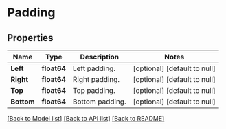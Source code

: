 # Padding

## Properties

Name | Type | Description | Notes
------------ | ------------- | ------------- | -------------
**Left** | **float64** | Left padding.  | [optional] [default to null]
**Right** | **float64** | Right padding.  | [optional] [default to null]
**Top** | **float64** | Top padding.  | [optional] [default to null]
**Bottom** | **float64** | Bottom padding.  | [optional] [default to null]

[[Back to Model list]](../README.md#documentation-for-models) [[Back to API list]](../README.md#documentation-for-api-endpoints) [[Back to README]](../README.md)
